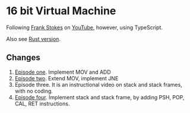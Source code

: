 # 16 bit Virtual Machine

Following [Frank Stokes](https://github.com/lowbyteproductions) on [YouTube](https://www.youtube.com/playlist?list=PLP29wDx6QmW5DdwpdwHCRJsEubS5NrQ9b), however, using TypeScript.

Also see [Rust version](https://github.com/ekarademir/16-bit-VM-rs).

## Changes

1. [Episode one](https://github.com/ekarademir/16-bit-VM-ts/commit/56c5e75c96214258ef57ca24226c324087a2d238). Implement MOV and ADD
2. [Episode two](https://github.com/ekarademir/16-bit-VM-ts/commit/125d61f360c4fb24ba8946d25b75d8aa74d4c1a1). Extend MOV, implement JNE
3. Episode three. It is an instructional video on stack and stack frames, with no coding.
4. [Episode four](https://github.com/ekarademir/16-bit-VM-ts/commit/b417925f424e215337f6b6fb2b973581a587220c). Implement stack and stack frame, by adding PSH, POP, CAL, RET instructions.
